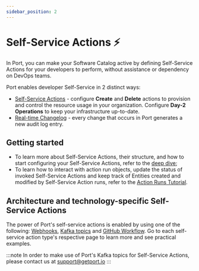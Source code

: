 ```yaml
---
sidebar_position: 2
---
```


# Self-Service Actions ⚡️

In Port, you can make your Software Catalog active by defining Self-Service Actions for your developers to perform, without assistance or dependency on DevOps teams.

Port enables developer Self-Service in 2 distinct ways:

- [Self-Service Actions](./self-service-actions-deep-dive/self-service-actions-deep-dive.md) - configure **Create** and **Delete** actions to provision and control the resource usage in your organization. Configure **Day-2 Operations** to keep your infrastructure up-to-date.
- [Real-time Changelog](./kafka/examples/changelog-basic-change-listener-using-aws-lambda.md) - every change that occurs in Port generates a new audit log entry.

## Getting started

- To learn more about Self-Service Actions, their structure, and how to start configuring your Self-Service Actions, refer to the [deep dive](./self-service-actions-deep-dive/self-service-actions-deep-dive.md);
- To learn how to interact with action run objects, update the status of invoked Self-Service Actions and keep track of Entities created and modified by Self-Service Action runs, refer to the [Action Runs Tutorial](./self-service-actions-deep-dive/action-runs-tutorial.md).

## Architecture and technology-specific Self-Service Actions

The power of Port's self-service actions is enabled by using one of the following: [Webhooks](./webhook/webhook.md), [Kafka topics](./kafka/kafka.md) and [GitHub Workflow](./github-workflow/github-workflow.md). Go to each self-service action type's respective page to learn more and see practical examples.

:::note
In order to make use of Port's Kafka topics for Self-Service Actions, please contact us at support@getport.io
:::
